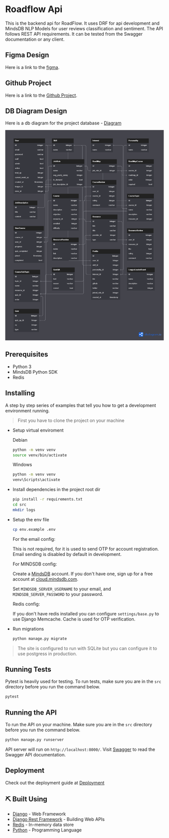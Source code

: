 # Roadflow Api

This is the backend api for RoadFlow. It uses DRF for api development and MindsDB NLP Models for user reviews classification and sentiment. The API follows REST API requirements. It can be tested from the Swagger documentation or any client.

## Figma Design

Here is a link to the [figma](https://www.figma.com/file/4sWAOaXGdd16N5AlyFVSBl/RoadTrack-Project?node-id=10-39&t=J5xBuuZrD2TIcSLZ-0).

## Github Project

Here is a link to the [Github Project](https://github.com/users/devvspaces/projects/2/views/2?layout=board).

## DB Diagram Design

Here is a db diagram for the project database - [Diagram](https://dbdiagram.io/d/6437cb1c8615191cfa8d9bc1)

![](./RoadflowDB.png)

## Prerequisites

- Python 3
- MindsDB Python SDK
- Redis

## Installing

A step by step series of examples that tell you how to get a development environment running.

> First you have to clone the project on your machine

- Setup virtual enviroment

    Debian

    ```bash
    python -m venv venv
    source venv/bin/activate
    ```

    Windows

    ```bash
    python -m venv venv
    venv\Scripts\activate
    ```

- Install dependencies in the project root dir

    ```bash
    pip install -r requirements.txt
    cd src
    mkdir logs
    ```

- Setup the env file

    ```bash
    cp env.example .env
    ```

    For the email config:

    This is not required, for it is used to send OTP for account registration. Email sending is disabled by default in development.

    For MINDSDB config:

    Create a [MindsDB](https://mindsdb.com/) account. If you don't have one, sign up for a free account at [cloud.mindsdb.com](http://cloud.mindsdb.com/).

    Set `MINDSDB_SERVER_USERNAME` to your email, and `MINDSDB_SERVER_PASSWORD` to your password.

    Redis config:

    If you don't have redis installed you can configure `settings/base.py` to use Django Memcache. Cache is used for OTP verification.

- Run migrations

    ```bash
    python manage.py migrate
    ```

> The site is configured to run with SQLite but you can configure it to use postgress in production.

## Running Tests

Pytest is heavily used for testing. To run tests, make sure you are in the `src` directory before you run the command below.

```bash
pytest
```

## Running the API

To run the API on your machine. Make sure you are in the `src` directory before you run the command below.

```bash
python manage.py runserver
```

API server will run on `http://localhost:8000/`. Visit [Swagger](http://localhost:8000/docs/) to read the Swagger API documentation.

## Deployment

Check out the deployment guide at [Deployment](./docs/DEPLOYMENT.md)

## ⛏️ Built Using

- [Django](https://www.djangoproject.com/) - Web Framework
- [Django Rest Framework](https://www.django-rest-framework.org/) - Building Web APIs
- [Redis](https://redis.io/) - In-memory data store
- [Python](https://www.python.org/) - Programming Language
